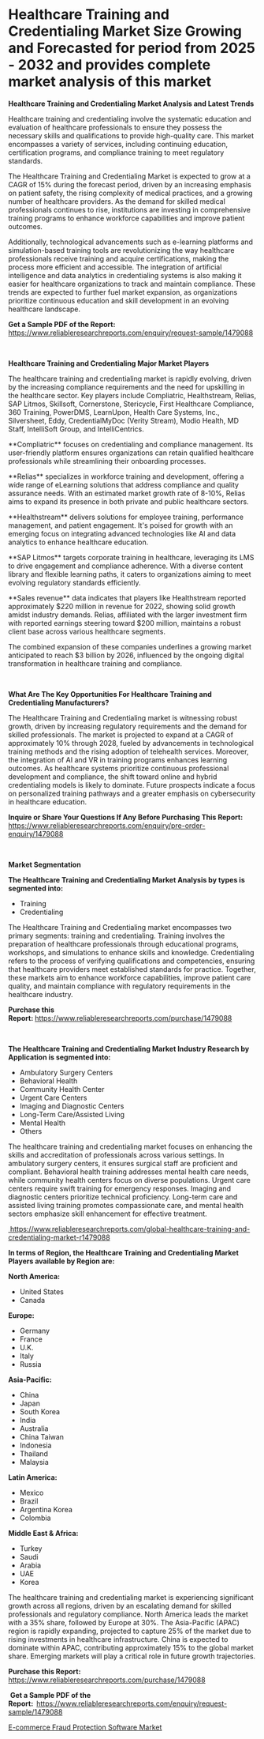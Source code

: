 <p><h1>Healthcare Training and Credentialing Market Size Growing and Forecasted for period from 2025 - 2032 and provides complete market analysis of this market</h1></p><p><strong>Healthcare Training and Credentialing Market Analysis and Latest Trends</strong></p>
<p><p>Healthcare training and credentialing involve the systematic education and evaluation of healthcare professionals to ensure they possess the necessary skills and qualifications to provide high-quality care. This market encompasses a variety of services, including continuing education, certification programs, and compliance training to meet regulatory standards. </p><p>The Healthcare Training and Credentialing Market is expected to grow at a CAGR of 15% during the forecast period, driven by an increasing emphasis on patient safety, the rising complexity of medical practices, and a growing number of healthcare providers. As the demand for skilled medical professionals continues to rise, institutions are investing in comprehensive training programs to enhance workforce capabilities and improve patient outcomes. </p><p>Additionally, technological advancements such as e-learning platforms and simulation-based training tools are revolutionizing the way healthcare professionals receive training and acquire certifications, making the process more efficient and accessible. The integration of artificial intelligence and data analytics in credentialing systems is also making it easier for healthcare organizations to track and maintain compliance. These trends are expected to further fuel market expansion, as organizations prioritize continuous education and skill development in an evolving healthcare landscape.</p></p>
<p><strong>Get a Sample PDF of the Report:&nbsp;</strong> <a href="https://www.reliableresearchreports.com/enquiry/request-sample/1479088?utm_campaign=3007&utm_medium=2&utm_source=Github&utm_content=ia&utm_term=23032025&utm_id=healthcare-training-and-credentialing">https://www.reliableresearchreports.com/enquiry/request-sample/1479088</a></p>
<p>&nbsp;</p>
<p><strong>Healthcare Training and Credentialing Major Market Players</strong></p>
<p><p>The healthcare training and credentialing market is rapidly evolving, driven by the increasing compliance requirements and the need for upskilling in the healthcare sector. Key players include Compliatric, Healthstream, Relias, SAP Litmos, Skillsoft, Cornerstone, Stericycle, First Healthcare Compliance, 360 Training, PowerDMS, LearnUpon, Health Care Systems, Inc., Silversheet, Eddy, CredentialMyDoc (Verity Stream), Modio Health, MD Staff, IntelliSoft Group, and IntelliCentrics.</p><p>**Compliatric** focuses on credentialing and compliance management. Its user-friendly platform ensures organizations can retain qualified healthcare professionals while streamlining their onboarding processes. </p><p>**Relias** specializes in workforce training and development, offering a wide range of eLearning solutions that address compliance and quality assurance needs. With an estimated market growth rate of 8-10%, Relias aims to expand its presence in both private and public healthcare sectors.</p><p>**Healthstream** delivers solutions for employee training, performance management, and patient engagement. It's poised for growth with an emerging focus on integrating advanced technologies like AI and data analytics to enhance healthcare education.</p><p>**SAP Litmos** targets corporate training in healthcare, leveraging its LMS to drive engagement and compliance adherence. With a diverse content library and flexible learning paths, it caters to organizations aiming to meet evolving regulatory standards efficiently.</p><p>**Sales revenue** data indicates that players like Healthstream reported approximately $220 million in revenue for 2022, showing solid growth amidst industry demands. Relias, affiliated with the larger investment firm with reported earnings steering toward $200 million, maintains a robust client base across various healthcare segments.</p><p>The combined expansion of these companies underlines a growing market anticipated to reach $3 billion by 2026, influenced by the ongoing digital transformation in healthcare training and compliance.</p></p>
<p>&nbsp;</p>
<p><strong>What Are The Key Opportunities For Healthcare Training and Credentialing Manufacturers?</strong></p>
<p><p>The Healthcare Training and Credentialing market is witnessing robust growth, driven by increasing regulatory requirements and the demand for skilled professionals. The market is projected to expand at a CAGR of approximately 10% through 2028, fueled by advancements in technological training methods and the rising adoption of telehealth services. Moreover, the integration of AI and VR in training programs enhances learning outcomes. As healthcare systems prioritize continuous professional development and compliance, the shift toward online and hybrid credentialing models is likely to dominate. Future prospects indicate a focus on personalized training pathways and a greater emphasis on cybersecurity in healthcare education.</p></p>
<p><strong>Inquire or Share Your Questions If Any Before Purchasing This Report:</strong> <a href="https://www.reliableresearchreports.com/enquiry/pre-order-enquiry/1479088?utm_campaign=3007&utm_medium=2&utm_source=Github&utm_content=ia&utm_term=23032025&utm_id=healthcare-training-and-credentialing">https://www.reliableresearchreports.com/enquiry/pre-order-enquiry/1479088</a></p>
<p>&nbsp;</p>
<p><strong>Market Segmentation</strong></p>
<p><strong>The Healthcare Training and Credentialing Market Analysis by types is segmented into:</strong></p>
<p><ul><li>Training</li><li>Credentialing</li></ul></p>
<p><p>The Healthcare Training and Credentialing market encompasses two primary segments: training and credentialing. Training involves the preparation of healthcare professionals through educational programs, workshops, and simulations to enhance skills and knowledge. Credentialing refers to the process of verifying qualifications and competencies, ensuring that healthcare providers meet established standards for practice. Together, these markets aim to enhance workforce capabilities, improve patient care quality, and maintain compliance with regulatory requirements in the healthcare industry.</p></p>
<p><strong>Purchase this Report:&nbsp;</strong><a href="https://www.reliableresearchreports.com/purchase/1479088?utm_campaign=3007&utm_medium=2&utm_source=Github&utm_content=ia&utm_term=23032025&utm_id=healthcare-training-and-credentialing">https://www.reliableresearchreports.com/purchase/1479088</a></p>
<p>&nbsp;</p>
<p><strong>The Healthcare Training and Credentialing Market Industry Research by Application is segmented into:</strong></p>
<p><ul><li>Ambulatory Surgery Centers</li><li>Behavioral Health</li><li>Community Health Center</li><li>Urgent Care Centers</li><li>Imaging and Diagnostic Centers</li><li>Long-Term Care/Assisted Living</li><li>Mental Health</li><li>Others</li></ul></p>
<p><p>The healthcare training and credentialing market focuses on enhancing the skills and accreditation of professionals across various settings. In ambulatory surgery centers, it ensures surgical staff are proficient and compliant. Behavioral health training addresses mental health care needs, while community health centers focus on diverse populations. Urgent care centers require swift training for emergency responses. Imaging and diagnostic centers prioritize technical proficiency. Long-term care and assisted living training promotes compassionate care, and mental health sectors emphasize skill enhancement for effective treatment.</p></p>
<p><a href="https://www.reliableresearchreports.com/global-healthcare-training-and-credentialing-market-r1479088?utm_campaign=3007&utm_medium=2&utm_source=Github&utm_content=ia&utm_term=23032025&utm_id=healthcare-training-and-credentialing">&nbsp;https://www.reliableresearchreports.com/global-healthcare-training-and-credentialing-market-r1479088</a></p>
<p><strong>In terms of Region, the Healthcare Training and Credentialing Market Players available by Region are:</strong></p>
<p>
    <p> <strong> North America: </strong>
        <ul>
            <li>United States</li>
            <li>Canada</li>
        </ul>
        </p> 
    <p> <strong> Europe: </strong>
        <ul>
            <li>Germany</li>
            <li>France</li>
            <li>U.K.</li>
            <li>Italy</li>
            <li>Russia</li>
        </ul>
        </p> 
    <p> <strong> Asia-Pacific: </strong>
        <ul>
            <li>China</li>
            <li>Japan</li>
            <li>South Korea</li>
            <li>India</li>
            <li>Australia</li>
            <li>China Taiwan</li>
            <li>Indonesia</li>
            <li>Thailand</li>
            <li>Malaysia</li>
        </ul>
        </p> 
    <p> <strong> Latin America: </strong>
        <ul>
            <li>Mexico</li>
            <li>Brazil</li>
            <li>Argentina Korea</li>
            <li>Colombia</li>
        </ul>
        </p> 
    <p> <strong> Middle East & Africa: </strong>
        <ul>
            <li>Turkey</li>
            <li>Saudi</li>
            <li>Arabia</li>
            <li>UAE</li>
            <li>Korea</li>
        </ul>
    </p>
    </p>
<p><p>The healthcare training and credentialing market is experiencing significant growth across all regions, driven by an escalating demand for skilled professionals and regulatory compliance. North America leads the market with a 35% share, followed by Europe at 30%. The Asia-Pacific (APAC) region is rapidly expanding, projected to capture 25% of the market due to rising investments in healthcare infrastructure. China is expected to dominate within APAC, contributing approximately 15% to the global market share. Emerging markets will play a critical role in future growth trajectories.</p></p>
<p><strong>Purchase this Report: </strong><a href="https://www.reliableresearchreports.com/purchase/1479088?utm_campaign=3007&utm_medium=2&utm_source=Github&utm_content=ia&utm_term=23032025&utm_id=healthcare-training-and-credentialing">https://www.reliableresearchreports.com/purchase/1479088</a></p>
<p>&nbsp;<strong>Get a Sample PDF of the Report:&nbsp;&nbsp;</strong><a href="https://www.reliableresearchreports.com/enquiry/request-sample/1479088?utm_campaign=3007&utm_medium=2&utm_source=Github&utm_content=ia&utm_term=23032025&utm_id=healthcare-training-and-credentialing">https://www.reliableresearchreports.com/enquiry/request-sample/1479088</a></p>
<p><strong></strong></p>
<p><p><a href="https://github.com/saeiddaemo/Market-Research-Report-List-1/blob/main/e-commerce-fraud-protection-software-market.md?utm_campaign=3007&utm_medium=2&utm_source=Github&utm_content=ia&utm_term=23032025&utm_id=healthcare-training-and-credentialing">E-commerce Fraud Protection Software Market</a></p></p>